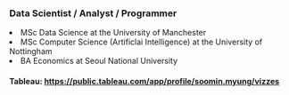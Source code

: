 ### Data Scientist / Analyst / Programmer

<p><li>MSc Data Science at the University of Manchester</li>
<li>MSc Computer Science (Artificlai Intelligence) at the University of Nottingham</li>
<li>BA Economics at Seoul National University</li></p>

#### Tableau: https://public.tableau.com/app/profile/soomin.myung/vizzes
